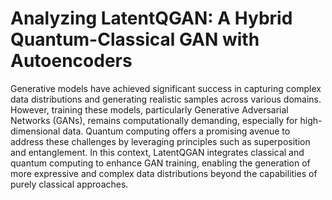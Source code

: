 # Analyzing LatentQGAN: A Hybrid Quantum-Classical GAN with Autoencoders

Generative models have achieved significant success in capturing complex data distributions and generating realistic samples across various domains. However, training these models, particularly Generative Adversarial Networks (GANs), remains computationally demanding, especially for high-dimensional data. Quantum computing offers a promising avenue to address these challenges by leveraging principles such as superposition and entanglement. In this context, LatentQGAN integrates classical and quantum computing to enhance GAN training, enabling the generation of more expressive and complex data distributions beyond the capabilities of purely classical approaches.